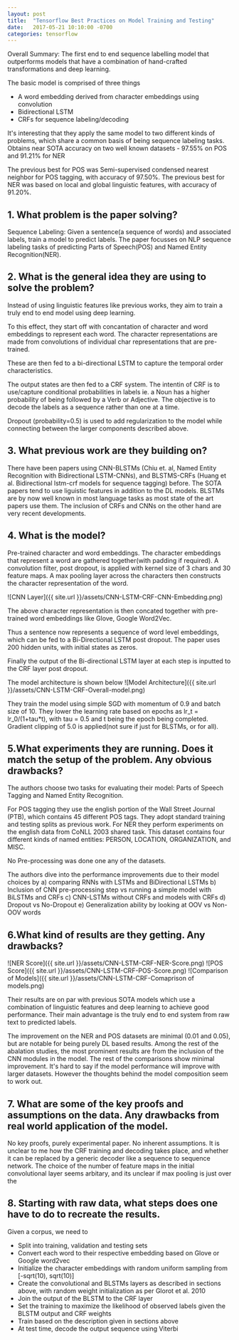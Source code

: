 ```yaml
---
layout: post
title:  "Tensorflow Best Practices on Model Training and Testing"
date:   2017-05-21 10:10:00 -0700
categories: tensorflow
---
```


Overall Summary:
The first end to end sequence labelling model that outperforms models that have a combination of hand-crafted transformations and deep learning.

The basic model is comprised of three things
* A word embedding derived from character embeddings using convolution
* Bidirectional LSTM
* CRFs for sequence labeling/decoding

It's interesting that they apply the same model to two different kinds of problems, which share a common basis of being sequence labeling tasks. Obtains near SOTA accuracy on two well known datasets - 97.55% on POS and 91.21% for NER

The previous best for POS was Semi-supervised condensed nearest neighbor for POS tagging, with accuracy of 97.50%.
The previous best for NER was based on local and global linguistic features, with accuracy of 91.20%.

## 1. What problem is the paper solving?

Sequence Labeling: Given a sentence(a sequence of words) and associated labels, train a model to predict labels. The paper focusses on NLP sequence labeling tasks of predicting Parts of Speech(POS) and Named Entity Recognition(NER).

## 2. What is the general idea they are using to solve the problem? 

Instead of using linguistic features like previous works, they aim to train a truly end to end model using deep learning.

To this effect, they start off with concantation of character and word embeddings to represent each word. The character representations are made from convolutions of individual char representations that are pre-trained.

These are then fed to a bi-directional LSTM to capture the temporal order characteristics.

The output states are then fed to a CRF system. The intentin of CRF is to use/capture conditional probabilities in labels ie. a Noun has a higher probability of being followed by a Verb or Adjective. The objective is to decode the labels as a sequence rather than one at a time.

Dropout (probability=0.5) is used to add regularization to the model while connecting between the larger components described above.

## 3. What previous work are they building on?

There have been papers using CNN-BLSTMs (Chiu et. al, Named Entity Recognition with Bidirectional LSTM-CNNs), and BLSTMS-CRFs (Huang et al. Bidirectional lstm-crf models for sequence tagging) before. The SOTA papers tend to use liguistic features in addition to the DL models. BLSTMs are by now well known in most language tasks as most state of the art papers use them. The inclusion of CRFs and CNNs on  the other hand are very recent developments.

## 4. What is the model? 

Pre-trained character and word embeddings. The character embeddings that represent a word are gathered together(with padding if required). A convolution filter, post dropout, is applied with kernel size of 3 chars and 30 feature maps. A max pooling layer across the characters then constructs the character representation of the word. 

![CNN Layer]({{ site.url }}/assets/CNN-LSTM-CRF-CNN-Embedding.png)

The above character representation is then concated together with pre-trained word embeddings like Glove, Google Word2Vec. 

Thus a sentence now represents a sequence of word level embeddings, which can be fed to a Bi-Directional LSTM post dropout. The paper uses 200 hidden units, with initial states as zeros.

Finally the output of the Bi-directional LSTM layer at each step is inputted to the CRF layer post dropout.

The model architecture is shown below
![Model Architecture]({{ site.url }}/assets/CNN-LSTM-CRF-Overall-model.png)

They train the model using simple SGD with momentum of 0.9 and batch size of 10. They lower the learning rate based on epochs as lr_t = lr_0/(1+tau*t), with tau = 0.5 and t being the epoch being completed. Gradient clipping of 5.0 is applied(not sure if just for BLSTMs, or for all). 

## 5.What experiments they are running. Does it match the setup of the problem. Any obvious drawbacks?

The authors choose two tasks for evaluating their model: Parts of Speech Tagging and Named Entity Recognition. 

For POS tagging they use the english portion of the Wall Street Journal (PTB), which contains 45 different POS tags. They adopt standard training and testing splits as previous work.
For NER they perform experiments on the english data from CoNLL 2003 shared task. This dataset contains four different kinds of named entities: PERSON, LOCATION, ORGANIZATION, and MISC. 

No Pre-processing was done one any of the datasets.

The authors dive into the performance improvements due to their model choices by 
a) comparing RNNs with LSTMs and BiDirectional LSTMs
b) Inclusion of CNN pre-processing step vs running a simple model with BiLSTMs and CRFs
c) CNN-LSTMs without CRFs and models with CRFs
d) Dropout vs No-Dropout
e) Generalization ability by looking at OOV vs Non-OOV words

## 6.What kind of results are they getting. Any drawbacks?

![NER Score]({{ site.url }}/assets/CNN-LSTM-CRF-NER-Score.png)
![POS Score]({{ site.url }}/assets/CNN-LSTM-CRF-POS-Score.png)
![Comparison of Models]({{ site.url }}/assets/CNN-LSTM-CRF-Comaprison of models.png)

Their results are on par with previous SOTA models which use a combination of linguistic features and deep learning to achieve good performance. Their main advantage is the truly end to end system from raw text to predicted labels. 

The improvement on the NER and POS datasets are minimal (0.01 and 0.05), but are notable for being purely DL based results. Among the rest of the abalation studies, the most prominent results are from the inclusion of the CNN modules in the model. The rest of the comparisons show minimal improvement. It's hard to say if the model performance will improve with larger datasets. However the thoughts behind the model composition seem to work out.

## 7. What are some of the key proofs and assumptions on the data. Any drawbacks from real world application of the model. 

No key proofs, purely experimental paper. No inherent assumptions. It is unclear to me how the CRF training and decoding takes place, and whether it can be replaced by a generic decoder like a sequence to sequence network. The choice of the number of feature maps in the initial convolutional layer seems arbitary, and its unclear if max pooling is just over the 

## 8. Starting with raw data, what steps does one have to do to recreate the results.

Given a corpus, we need to
* Split into training, validation and testing sets
* Convert each word to their respective embedding based on Glove or Google word2vec
* Initialize the character embeddings with random uniform sampling from [-sqrt(10), sqrt(10)]
* Create the convolutional and BLSTMs layers as described in sections above, with random weight initialization as per Glorot et al. 2010
* Join the output of the BLSTM to the CRF layer
* Set the training to maximize the likelihood of observed labels given the BLSTM output and CRF weights
* Train based on the description given in sections above
* At test time, decode the output sequence using Viterbi
